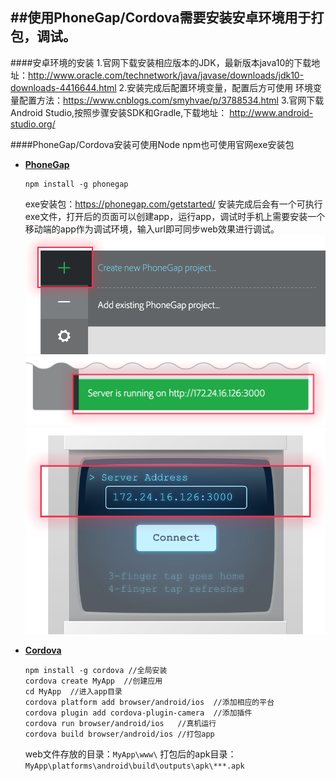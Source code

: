 ##使用PhoneGap/Cordova需要安装安卓环境用于打包，调试。
---
####安卓环境的安装
1.官网下载安装相应版本的JDK，最新版本java10的下载地址：http://www.oracle.com/technetwork/java/javase/downloads/jdk10-downloads-4416644.html
2.安装完成后配置环境变量，配置后方可使用
环境变量配置方法：https://www.cnblogs.com/smyhvae/p/3788534.html
3.官网下载Android Studio,按照步骤安装SDK和Gradle,下载地址：
http://www.android-studio.org/

####PhoneGap/Cordova安装可使用Node npm也可使用官网exe安装包

- **[PhoneGap](http://docs.phonegap.com)**
    ```
    npm install -g phonegap
    ```
    exe安装包：https://phonegap.com/getstarted/
    安装完成后会有一个可执行exe文件，打开后的页面可以创建app，运行app，调试时手机上需要安装一个移动端的app作为调试环境，输入url即可同步web效果进行调试。
    ![新建项目](./menu_screenshot.png)
    ![开启服务，端口，地址](./server_screenshot.png)
    ![手机连接页面](./pg-dev_screenshot.png)

- **[Cordova](http://cordova.axuer.com/)**
    ```
    npm install -g cordova //全局安装
    cordova create MyApp  //创建应用
    cd MyApp  //进入app目录
    cordova platform add browser/android/ios  //添加相应的平台
    cordova plugin add cordova-plugin-camera  //添加插件
    cordova run browser/android/ios   //真机运行
    cordova build browser/android/ios //打包app
    ```
    web文件存放的目录：`MyApp\www\`
    打包后的apk目录：`MyApp\platforms\android\build\outputs\apk\***.apk`